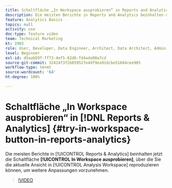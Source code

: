 ```yaml
---
title: Schaltfläche „In Workspace ausprobieren“ in Reports and Analytics
description: Die meisten Berichte in Reports and Analytics beinhalten die Schaltfläche „In Workspace ausprobieren“, über die Sie die aktuelle Ansicht in Analysis Workspace reproduzieren können, um weitere Anpassungen vorzunehmen.
feature: Analytics Basics
topics: null
activity: use
doc-type: feature video
team: Technical Marketing
kt: 1965
role: User, Developer, Data Engineer, Architect, Data Architect, Admin, Leader
level: Beginner
exl-id: d5aab59f-ff73-4ef5-82d6-fd4ada90a7cd
source-git-commit: 32424f3f2b05952fe4df9ea91dcbe51684cee905
workflow-type: tm+mt
source-wordcount: '64'
ht-degree: 100%

---
```


# Schaltfläche „In Workspace ausprobieren“ in [!DNL Reports & Analytics] {#try-in-workspace-button-in-reports-analytics}

Die meisten Berichte in [!UICONTROL Reports &amp; Analytics] beinhalten jetzt die Schaltfläche **[!UICONTROL In Workspace ausprobieren]**, über die Sie die aktuelle Ansicht in [!UICONTROL Analysis Workspace] reproduzieren können, um weitere Anpassungen vorzunehmen.

>[!VIDEO](https://video.tv.adobe.com/v/23959/?quality=12)
